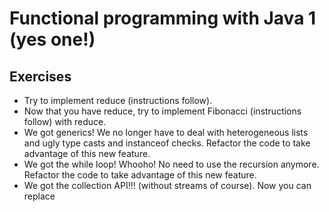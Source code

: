 # Functional programming with Java 1 (yes one!)

## Exercises
- Try to implement reduce (instructions follow).
- Now that you have reduce, try to implement Fibonacci (instructions follow) with reduce.
- We got generics! We no longer have to deal with heterogeneous lists and ugly type casts and instanceof checks. Refactor the code to take advantage of this new feature.
- We got the while loop! Whooho! No need to use the recursion anymore. Refactor the code to take advantage of this new feature.
- We got the collection API!!! (without streams of course). Now you can replace 
